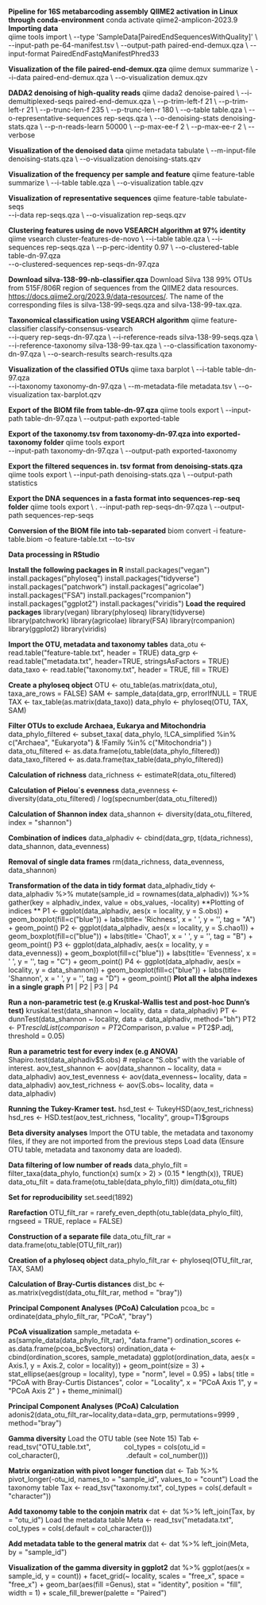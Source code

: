 **Pipeline for 16S metabarcoding assembly**
**QIIME2 activation in Linux through conda-environment**
conda activate qiime2-amplicon-2023.9
**Importing data**                                 
qiime tools import \ 
  --type 'SampleData[PairedEndSequencesWithQuality]' \ 
  --input-path pe-64-manifest.tsv \ 
  --output-path paired-end-demux.qza \ 
  --input-format PairedEndFastqManifestPhred33 

**Visualization of the file paired-end-demux.qza**
qiime demux summarize \ 
  --i-data paired-end-demux.qza \ 
  --o-visualization demux.qzv 

  **DADA2 denoising of high-quality reads**
  qiime dada2 denoise-paired \ 
  --i-demultiplexed-seqs paired-end-demux.qza \ 
  --p-trim-left-f 21 \ 
  --p-trim-left-r 21 \ 
  --p-trunc-len-f 235 \ 
  --p-trunc-len-r 180 \ 
  --o-table table.qza \ 
  --o-representative-sequences rep-seqs.qza \ 
  --o-denoising-stats denoising-stats.qza \ 
  --p-n-reads-learn 50000 \ 
  --p-max-ee-f 2 \ 
  --p-max-ee-r 2 \ 
  --verbose 

**Visualization of the denoised data**
qiime metadata tabulate \ 
  --m-input-file denoising-stats.qza \ 
  --o-visualization denoising-stats.qzv 

**Visualization of the frequency per sample and feature**
qiime feature-table summarize \ 
  --i-table table.qza \ 
  --o-visualization table.qzv 

**Visualization of representative sequences**
qiime feature-table tabulate-seqs \
  --i-data rep-seqs.qza \ 
  --o-visualization rep-seqs.qzv 

**Clustering features using de novo VSEARCH algorithm at 97% identity**
qiime vsearch cluster-features-de-novo \ 
  --i-table table.qza \ 
  --i-sequences rep-seqs.qza \ 
  --p-perc-identity 0.97 \ 
  --o-clustered-table table-dn-97.qza \
  --o-clustered-sequences rep-seqs-dn-97.qza 

**Download silva-138-99-nb-classifier.qza**
Download Silva 138 99% OTUs from 515F/806R region of sequences from the QIIME2 data resources. https://docs.qiime2.org/2023.9/data-resources/. The name of the corresponding files is silva-138-99-seqs.qza and silva-138-99-tax.qza.

**Taxonomical classification using VSEARCH algorithm**
qiime feature-classifier classify-consensus-vsearch \
  --i-query rep-seqs-dn-97.qza \ 
  --i-reference-reads silva-138-99-seqs.qza \ 
  --i-reference-taxonomy silva-138-99-tax.qza \ 
  --o-classification taxonomy-dn-97.qza \ 
  --o-search-results search-results.qza 

**Visualization of the classified OTUs**
qiime taxa barplot \ 
  --i-table table-dn-97.qza \
  --i-taxonomy taxonomy-dn-97.qza \ 
  --m-metadata-file metadata.tsv \ 
  --o-visualization tax-barplot.qzv

**Export of the BIOM file from table-dn-97.qza**
qiime tools export \ 
  --input-path table-dn-97.qza \ 
  --output-path exported-table 

**Export of the taxonomy.tsv from taxonomy-dn-97.qza into exported-taxonomy folder**
qiime tools export \
  --input-path taxonomy-dn-97.qza \ 
  --output-path exported-taxonomy 

**Export the filtered sequences in. tsv format from denoising-stats.qza**
qiime tools export \ 
  --input-path denoising-stats.qza \ 
  --output-path statistics 

**Export the DNA sequences in a fasta format into sequences-rep-seq folder**
qiime tools export \ .
  --input-path rep-seqs-dn-97.qza \ 
  --output-path sequences-rep-seqs 

**Conversion of the BIOM file into tab-separated**
biom convert -i feature-table.biom -o feature-table.txt --to-tsv


**Data processing in RStudio**

**Install the following packages in R**
install.packages("vegan") 
install.packages("phyloseq") 
install.packages("tidyverse") 
install.packages("patchwork")
install.packages("agricolae") 
install.packages("FSA") 
install.packages("rcompanion")
install.packages("ggplot2")
install.packages("viridis")
**Load the required packages**
library(vegan)
library(phyloseq)
library(tidyverse)
library(patchwork)
library(agricolae)
library(FSA)
library(rcompanion)
library(ggplot2)
library(viridis)

**Import the OTU, metadata and taxonomy tables** 
data_otu <- read.table("feature-table.txt", header = TRUE) 
data_grp <- read.table("metadata.txt", header=TRUE, stringsAsFactors = TRUE) 
data_taxo <- read.table("taxonomy.txt", header = TRUE, fill = TRUE) 

**Create a phyloseq object**
OTU <- otu_table(as.matrix(data_otu), taxa_are_rows = FALSE) 
SAM <- sample_data(data_grp, errorIfNULL = TRUE 
TAX <- tax_table(as.matrix(data_taxo)) 
data_phylo <- phyloseq(OTU, TAX, SAM) 

**Filter OTUs to exclude Archaea, Eukarya and Mitochondria**
data_phylo_filtered <- subset_taxa(
  data_phylo,
  !LCA_simplified %in% c("Archaea", "Eukaryota") & !Family %in% c("Mitochondria")
)
data_otu_filtered <- as.data.frame(otu_table(data_phylo_filtered))
data_taxo_filtered <- as.data.frame(tax_table(data_phylo_filtered))

**Calculation of richness**
data_richness <- estimateR(data_otu_filtered) 

**Calculation of Pielou´s evenness** 
data_evenness <- diversity(data_otu_filtered) / log(specnumber(data_otu_filtered))  

**Calculation of Shannon index**
data_shannon <- diversity(data_otu_filtered, index = "shannon") 

**Combination of indices** 
data_alphadiv <- cbind(data_grp, t(data_richness), data_shannon, data_evenness) 

**Removal of single data frames**
rm(data_richness, data_evenness, data_shannon)

**Transformation of the data in tidy format**
data_alphadiv_tidy <- 
  data_alphadiv %>%
  mutate(sample_id = rownames(data_alphadiv)) %>%
  gather(key = alphadiv_index,
         value = obs_values,
         -locality) 
**Plotting of indices **
P1 <- ggplot(data_alphadiv, aes(x = locality, y = S.obs)) +
  geom_boxplot(fill=c("blue")) +
  labs(title= 'Richness', x = ' ', y = '', tag = "A") +
  geom_point() 
P2 <- ggplot(data_alphadiv, aes(x = locality, y = S.chao1)) +
  geom_boxplot(fill=c("blue")) +
  labs(title= 'Chao1', x = ' ', y = '', tag = "B") +
  geom_point() 
P3 <- ggplot(data_alphadiv, aes(x = locality, y = data_evenness)) +
  geom_boxplot(fill=c("blue")) +
  labs(title= 'Evenness', x = ' ', y = '', tag = "C") +
  geom_point() 
P4 <- ggplot(data_alphadiv, aes(x = locality, y = data_shannon)) +
  geom_boxplot(fill=c("blue")) +
  labs(title= 'Shannon', x = ' ', y = '', tag = "D") +
  geom_point() 
**Plot all the alpha indexes in a single graph**
P1 | P2 | P3 | P4 

**Run a non-parametric test (e.g Kruskal-Wallis test and post-hoc Dunn’s test)**
kruskal.test(data_shannon ~ locality, data = data_alphadiv) 
PT <- dunnTest(data_shannon ~ locality, data = data_alphadiv, method="bh") 
PT2 <- PT$res  
cldList(comparison = PT2$Comparison, p.value = PT2$P.adj, threshold  = 0.05) 

**Run a parametric test for every index (e.g ANOVA)** 
Shapiro.test(data_alphadiv$S.obs) # replace “S.obs” with the variable of interest.
aov_test_shannon <- aov(data_shannon ~ locality, data = data_alphadiv) 
aov_test_evenness <- aov(data_evenness~ locality, data = data_alphadiv) 
aov_test_richness <- aov(S.obs~ locality, data = data_alphadiv) 

**Running the Tukey-Kramer test.** 
hsd_test <- TukeyHSD(aov_test_richness) 
hsd_res <- HSD.test(aov_test_richness, "locality", group=T)$groups 

**Beta diversity analyses**
Import the OTU table, the metadata and taxonomy files, if they are not imported from the previous steps
Load data (Ensure OTU table, metadata and taxonomy data are loaded).

**Data filtering of low number of reads**
data_phylo_filt = filter_taxa(data_phylo, function(x) sum(x > 2) > (0.15 * length(x)), TRUE) 
data_otu_filt = data.frame(otu_table(data_phylo_filt))
dim(data_otu_filt) 

**Set for reproducibility**
set.seed(1892) 

**Rarefaction**
OTU_filt_rar = rarefy_even_depth(otu_table(data_phylo_filt), rngseed = TRUE, replace = FALSE) 

**Construction of a separate file**
data_otu_filt_rar = data.frame(otu_table(OTU_filt_rar)) 

**Creation of a phyloseq object**
data_phylo_filt_rar <- phyloseq(OTU_filt_rar, TAX, SAM) 

**Calculation of Bray-Curtis distances**
dist_bc <- as.matrix(vegdist(data_otu_filt_rar, method = "bray")) 

**Principal Component Analyses (PCoA) Calculation**
pcoa_bc = ordinate(data_phylo_filt_rar, "PCoA", "bray") 

**PCoA visualization**
sample_metadata <- as(sample_data(data_phylo_filt_rar), "data.frame") 
ordination_scores <- as.data.frame(pcoa_bc$vectors) 
ordination_data <- cbind(ordination_scores, sample_metadata) 
ggplot(ordination_data, aes(x = Axis.1, y = Axis.2, color = locality)) +
  geom_point(size = 3) +
  stat_ellipse(aes(group = locality), type = "norm", level = 0.95) +
  labs(
    title = "PCoA with Bray-Curtis Distances",
    color = "Locality",
    x = "PCoA Axis 1",
    y = "PCoA Axis 2"
  ) +
  theme_minimal() 
  
**Principal Component Analyses (PCoA) Calculation**
adonis2(data_otu_filt_rar~locality,data=data_grp, permutations=9999 , method="bray") 

**Gamma diversity**
Load the OTU table (see Note 15)
Tab <- read_tsv("OTU_table.txt",
                col_types = cols(otu_id = col_character(),
                                 .default = col_number())) 

**Matrix organization with pivot longer function**
dat <- Tab %>%
  pivot_longer(-otu_id, names_to = "sample_id", values_to = "count") 
Load the taxonomy table
Tax <- read_tsv("taxonomy.txt", col_types = cols(.default = "character")) 

**Add taxonomy table to the conjoin matrix**
dat <- dat %>%
  left_join(Tax, by = "otu_id") 
Load the metadata table
Meta <- read_tsv("metadata.txt",
                 col_types = cols(.default = col_character())) 

**Add metadata table to the general matrix**
dat <- dat %>%
  left_join(Meta, by = "sample_id") 
  
**Visualization of the gamma diversity in ggplot2**
dat %>%
  ggplot(aes(x = sample_id, y = count)) +
  facet_grid(~ locality, scales = "free_x", space = "free_x") +
  geom_bar(aes(fill =Genus), stat = "identity", position = "fill", width = 1) +
  scale_fill_brewer(palette = "Paired") 

